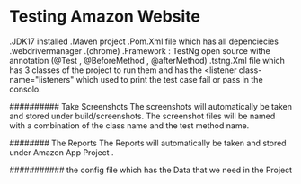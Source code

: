 #  Testing Amazon Website

.JDK17 installed
.Maven project 
.Pom.Xml file which has all depenciecies 
.webdrivermanager
.(chrome)
.Framework : TestNg open source withe annotation (@Test , @BeforeMethod , @afterMethod) 
.tstng.Xml file which has 3 classes of the project to run them and has the <listeners>
        <listener class-name="listeners" which used to print the test case fail or pass in the consolo. 




##########  Take Screenshots
The screenshots will automatically be taken and stored under build/screenshots. The screenshot files will be named with a combination of the class name and the test method name.



######## The Reports 
The Reports  will automatically be taken and stored under Amazon App Project . 






########### the config file 
which has the Data that we need in the Project 
